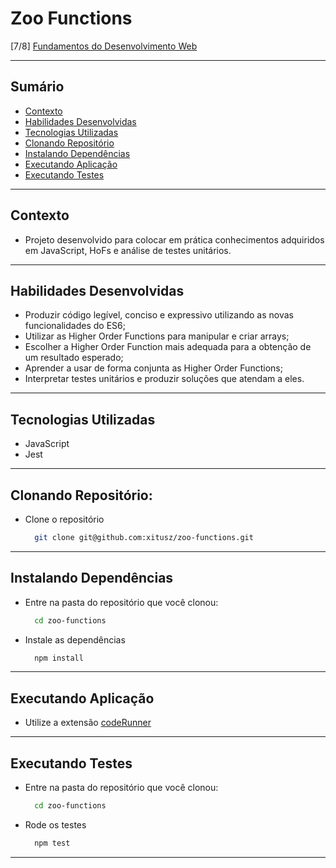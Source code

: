 # Zoo Functions
[7/8] [Fundamentos do Desenvolvimento Web](https://github.com/xitusz/Trybe/tree/main/01_Fundamentos-do-Desenvolvimento-Web)

---

## Sumário

- [Contexto](#contexto)
- [Habilidades Desenvolvidas](#habilidades-desenvolvidas)
- [Tecnologias Utilizadas](#tecnologias-utilizadas)
- [Clonando Repositório](#clonando-repositório)
- [Instalando Dependências](#instalando-dependências)
- [Executando Aplicação](#executando-aplicação)
- [Executando Testes](#executando-testes)

---

## Contexto

* Projeto desenvolvido para colocar em prática conhecimentos adquiridos em JavaScript, HoFs e análise de testes unitários.

---

## Habilidades Desenvolvidas

* Produzir código legível, conciso e expressivo utilizando as novas funcionalidades do ES6;
* Utilizar as Higher Order Functions para manipular e criar arrays;
* Escolher a Higher Order Function mais adequada para a obtenção de um resultado esperado;
* Aprender a usar de forma conjunta as Higher Order Functions;
* Interpretar testes unitários e produzir soluções que atendam a eles.

---

## Tecnologias Utilizadas

* JavaScript
* Jest
 
---

## Clonando Repositório:

* Clone o repositório
  ```sh
    git clone git@github.com:xitusz/zoo-functions.git
  ```

---

## Instalando Dependências

* Entre na pasta do repositório que você clonou:
  ```sh
    cd zoo-functions
  ```

* Instale as dependências
  ```sh
    npm install
  ```

---

## Executando Aplicação

* Utilize a extensão [codeRunner](https://marketplace.visualstudio.com/items?itemName=formulahendry.code-runner) 

---

## Executando Testes

* Entre na pasta do repositório que você clonou:
  ```sh
    cd zoo-functions
  ```

* Rode os testes
  ```sh
    npm test
  ```

---

